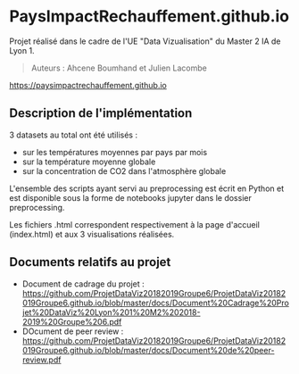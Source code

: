 # PaysImpactRechauffement.github.io
Projet réalisé dans le cadre de l'UE "Data Vizualisation" du Master 2 IA de Lyon 1. 

> Auteurs : Ahcene Boumhand et Julien Lacombe

https://paysimpactrechauffement.github.io

## Description de l'implémentation
3 datasets au total ont été utilisés : 
* sur les températures moyennes par pays par mois
* sur la température moyenne globale
* sur la concentration de CO2 dans l'atmosphère globale

L'ensemble des scripts ayant servi au preprocessing est écrit en Python et est disponible sous la forme de notebooks jupyter dans le dossier preprocessing. 

Les fichiers .html correspondent respectivement à la page d'accueil (index.html) et aux 3 visualisations réalisées. 

## Documents relatifs au projet
* Document de cadrage du projet : https://github.com/ProjetDataViz20182019Groupe6/ProjetDataViz20182019Groupe6.github.io/blob/master/docs/Document%20Cadrage%20Projet%20DataViz%20Lyon%201%20M2%202018-2019%20Groupe%206.pdf
* DOcument de peer review : https://github.com/ProjetDataViz20182019Groupe6/ProjetDataViz20182019Groupe6.github.io/blob/master/docs/Document%20de%20peer-review.pdf



